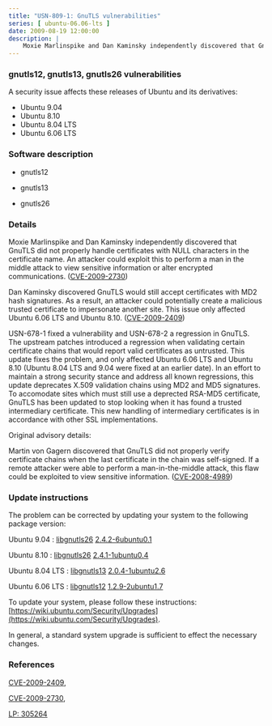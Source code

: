 ```yaml
---
title: "USN-809-1: GnuTLS vulnerabilities"
series: [ ubuntu-06.06-lts ]
date: 2009-08-19 12:00:00
description: |
    Moxie Marlinspike and Dan Kaminsky independently discovered that GnuTLS did not properly handle certificates with NULL characters in the certificate name. An attacker could exploit this to perform a man in the middle attack to view sensitive information or alter encrypted communications. ([CVE-2009-2730](http://people.ubuntu.com/~ubuntu-security/cve/CVE-2009-2730))
--- 
```

 
### gnutls12, gnutls13, gnutls26 vulnerabilities

A security issue affects these releases of Ubuntu and its derivatives:

* Ubuntu 9.04
* Ubuntu 8.10
* Ubuntu 8.04 LTS
* Ubuntu 6.06 LTS

### Software description

* gnutls12 

* gnutls13 

* gnutls26 

### Details

Moxie Marlinspike and Dan Kaminsky independently discovered that GnuTLS did not properly handle certificates with NULL characters in the certificate name. An attacker could exploit this to perform a man in the middle attack to view sensitive information or alter encrypted communications. ([CVE-2009-2730](http://people.ubuntu.com/~ubuntu-security/cve/CVE-2009-2730))

Dan Kaminsky discovered GnuTLS would still accept certificates with MD2 hash signatures. As a result, an attacker could potentially create a malicious trusted certificate to impersonate another site. This issue only affected Ubuntu 6.06 LTS and Ubuntu 8.10. ([CVE-2009-2409](http://people.ubuntu.com/~ubuntu-security/cve/CVE-2009-2409))

USN-678-1 fixed a vulnerability and USN-678-2 a regression in GnuTLS. The upstream patches introduced a regression when validating certain certificate chains that would report valid certificates as untrusted. This update fixes the problem, and only affected Ubuntu 6.06 LTS and Ubuntu 8.10 (Ubuntu 8.04 LTS and 9.04 were fixed at an earlier date). In an effort to maintain a strong security stance and address all known regressions, this update deprecates X.509 validation chains using MD2 and MD5 signatures. To accomodate sites which must still use a deprected RSA-MD5 certificate, GnuTLS has been updated to stop looking when it has found a trusted intermediary certificate. This new handling of intermediary certificates is in accordance with other SSL implementations.

Original advisory details:

 Martin von Gagern discovered that GnuTLS did not properly verify certificate chains when the last certificate in the chain was self-signed. If a remote attacker were able to perform a man-in-the-middle attack, this flaw could be exploited to view sensitive information. ([CVE-2008-4989](http://people.ubuntu.com/~ubuntu-security/cve/CVE-2008-4989)) 

### Update instructions

The problem can be corrected by updating your system to the following package version:

Ubuntu 9.04
 : [libgnutls26](https://launchpad.net/ubuntu/+source/gnutls26) <span> [2.4.2-6ubuntu0.1](https://launchpad.net/ubuntu/+source/gnutls26/2.4.2-6ubuntu0.1) </span> 

Ubuntu 8.10
 : [libgnutls26](https://launchpad.net/ubuntu/+source/gnutls26) <span> [2.4.1-1ubuntu0.4](https://launchpad.net/ubuntu/+source/gnutls26/2.4.1-1ubuntu0.4) </span> 

Ubuntu 8.04 LTS
 : [libgnutls13](https://launchpad.net/ubuntu/+source/gnutls13) <span> [2.0.4-1ubuntu2.6](https://launchpad.net/ubuntu/+source/gnutls13/2.0.4-1ubuntu2.6) </span> 

Ubuntu 6.06 LTS
 : [libgnutls12](https://launchpad.net/ubuntu/+source/gnutls12) <span> [1.2.9-2ubuntu1.7](https://launchpad.net/ubuntu/+source/gnutls12/1.2.9-2ubuntu1.7) </span> 

To update your system, please follow these instructions: [https://wiki.ubuntu.com/Security/Upgrades](https://wiki.ubuntu.com/Security/Upgrades).

In general, a standard system upgrade is sufficient to effect the necessary changes. 

### References

 [CVE-2009-2409](http://people.ubuntu.com/~ubuntu-security/cve/CVE-2009-2409), 

 [CVE-2009-2730](http://people.ubuntu.com/~ubuntu-security/cve/CVE-2009-2730), 

 [LP: 305264](https://launchpad.net/bugs/305264)
 
